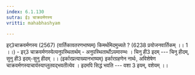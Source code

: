 ```yaml
---
index: 6.1.130
sutra: ई३ चाक्रवर्मणस्य
vritti: mahabhashyam

---
```

 इर्3चाक्रवर्मणस्य (2567) (वार्तिकावतरणभाष्यम्) किमर्थमिदमुच्यते ? (6238 प्रयोजनवार्तिकम् ।। 1 ।।) - इर्3 चाक्रवर्मणस्येत्यनुपस्थितार्थम् - अनुपस्थितार्थोऽयमारम्भः । चिनु ही3 इदम् --- चिनु हीदम्, सुनु ही3 इदम्-सुनु हीदम् ।। (इर्कारप्रत्याख्यानभाष्यम्) इर्कारग्रहणेन नार्थः, अविशेषेण चाक्रवर्मणस्याचार्यस्याप्लुतवद्भवतीत्येव । इदमपि सिद्धं भवति --- वशा 3 इयम्, वशेयम् ।। 